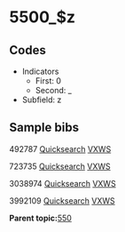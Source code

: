 # 5500\_$z

## Codes

-   Indicators
    -   First: 0
    -   Second: \_
-   Subfield: z

## Sample bibs

492787 [Quicksearch](https://search.library.yale.edu/catalog/492787) [VXWS](http://prodorbis.library.yale.edu:7014/vxws/GetHoldingsService?bibId=492787)

723735 [Quicksearch](https://search.library.yale.edu/catalog/723735) [VXWS](http://prodorbis.library.yale.edu:7014/vxws/GetHoldingsService?bibId=723735)

3038974 [Quicksearch](https://search.library.yale.edu/catalog/3038974) [VXWS](http://prodorbis.library.yale.edu:7014/vxws/GetHoldingsService?bibId=3038974)

3992109 [Quicksearch](https://search.library.yale.edu/catalog/3992109) [VXWS](http://prodorbis.library.yale.edu:7014/vxws/GetHoldingsService?bibId=3992109)

**Parent topic:**[550](../../tags/550/550.md)

